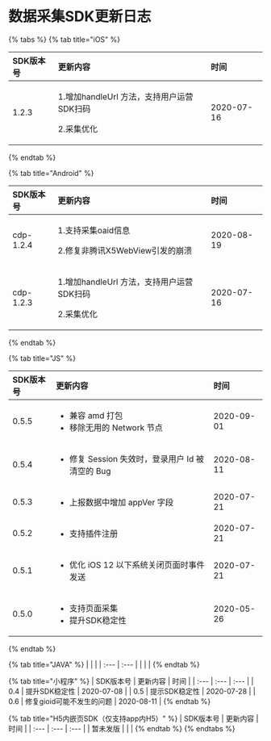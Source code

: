 # 数据采集SDK更新日志

{% tabs %}
{% tab title="iOS" %}
<table>
  <thead>
    <tr>
      <th style="text-align:left">SDK&#x7248;&#x672C;&#x53F7;</th>
      <th style="text-align:left">&#x66F4;&#x65B0;&#x5185;&#x5BB9;</th>
      <th style="text-align:left">&#x65F6;&#x95F4;</th>
    </tr>
  </thead>
  <tbody>
    <tr>
      <td style="text-align:left">1.2.3</td>
      <td style="text-align:left">
        <p>1.&#x589E;&#x52A0;handleUrl &#x65B9;&#x6CD5;&#xFF0C;&#x652F;&#x6301;&#x7528;&#x6237;&#x8FD0;&#x8425;SDK&#x626B;&#x7801;</p>
        <p>2.&#x91C7;&#x96C6;&#x4F18;&#x5316;</p>
      </td>
      <td style="text-align:left">2020-07-16</td>
    </tr>
  </tbody>
</table>
{% endtab %}

{% tab title="Android" %}
<table>
  <thead>
    <tr>
      <th style="text-align:left">SDK&#x7248;&#x672C;&#x53F7;</th>
      <th style="text-align:left">&#x66F4;&#x65B0;&#x5185;&#x5BB9;</th>
      <th style="text-align:left">&#x65F6;&#x95F4;</th>
    </tr>
  </thead>
  <tbody>
    <tr>
      <td style="text-align:left">cdp-1.2.4</td>
      <td style="text-align:left">
        <p>1.&#x652F;&#x6301;&#x91C7;&#x96C6;oaid&#x4FE1;&#x606F;</p>
        <p>2.&#x4FEE;&#x590D;&#x975E;&#x817E;&#x8BAF;X5WebView&#x5F15;&#x53D1;&#x7684;&#x5D29;&#x6E83;</p>
      </td>
      <td style="text-align:left">2020-08-19</td>
    </tr>
    <tr>
      <td style="text-align:left">cdp-1.2.3</td>
      <td style="text-align:left">
        <p>1.&#x589E;&#x52A0;handleUrl &#x65B9;&#x6CD5;&#xFF0C;&#x652F;&#x6301;&#x7528;&#x6237;&#x8FD0;&#x8425;SDK&#x626B;&#x7801;</p>
        <p>2.&#x91C7;&#x96C6;&#x4F18;&#x5316;</p>
      </td>
      <td style="text-align:left">2020-07-16</td>
    </tr>
  </tbody>
</table>
{% endtab %}

{% tab title="JS" %}
<table>
  <thead>
    <tr>
      <th style="text-align:left">SDK&#x7248;&#x672C;&#x53F7;</th>
      <th style="text-align:left">&#x66F4;&#x65B0;&#x5185;&#x5BB9;</th>
      <th style="text-align:left">&#x65F6;&#x95F4;</th>
    </tr>
  </thead>
  <tbody>
    <tr>
      <td style="text-align:left">0.5.5</td>
      <td style="text-align:left">
        <ul>
          <li>&#x517C;&#x5BB9; amd &#x6253;&#x5305;</li>
          <li>&#x79FB;&#x9664;&#x65E0;&#x7528;&#x7684; Network &#x8282;&#x70B9;</li>
        </ul>
      </td>
      <td style="text-align:left">2020-09-01</td>
    </tr>
    <tr>
      <td style="text-align:left">0.5.4</td>
      <td style="text-align:left">
        <ul>
          <li>&#x4FEE;&#x590D; Session &#x5931;&#x6548;&#x65F6;&#xFF0C;&#x767B;&#x5F55;&#x7528;&#x6237;
            Id &#x88AB;&#x6E05;&#x7A7A;&#x7684; Bug</li>
        </ul>
      </td>
      <td style="text-align:left">2020-08-11</td>
    </tr>
    <tr>
      <td style="text-align:left">0.5.3</td>
      <td style="text-align:left">
        <ul>
          <li>&#x4E0A;&#x62A5;&#x6570;&#x636E;&#x4E2D;&#x589E;&#x52A0; appVer &#x5B57;&#x6BB5;</li>
        </ul>
      </td>
      <td style="text-align:left">2020-07-21</td>
    </tr>
    <tr>
      <td style="text-align:left">0.5.2</td>
      <td style="text-align:left">
        <ul>
          <li>&#x652F;&#x6301;&#x63D2;&#x4EF6;&#x6CE8;&#x518C;</li>
        </ul>
      </td>
      <td style="text-align:left">2020-07-21</td>
    </tr>
    <tr>
      <td style="text-align:left">0.5.1</td>
      <td style="text-align:left">
        <ul>
          <li>&#x4F18;&#x5316; iOS 12 &#x4EE5;&#x4E0B;&#x7CFB;&#x7EDF;&#x5173;&#x95ED;&#x9875;&#x9762;&#x65F6;&#x4E8B;&#x4EF6;&#x53D1;&#x9001;</li>
        </ul>
      </td>
      <td style="text-align:left">2020-07-21</td>
    </tr>
    <tr>
      <td style="text-align:left">0.5.0</td>
      <td style="text-align:left">
        <ul>
          <li>&#x652F;&#x6301;&#x9875;&#x9762;&#x91C7;&#x96C6;</li>
          <li>&#x63D0;&#x5347;SDK&#x7A33;&#x5B9A;&#x6027;</li>
        </ul>
      </td>
      <td style="text-align:left">2020-05-26</td>
    </tr>
  </tbody>
</table>
{% endtab %}

{% tab title="JAVA" %}
|  |  |
| :--- | :--- |
|  |  |
{% endtab %}

{% tab title="小程序" %}
| SDK版本号 | 更新内容 | 时间 |
| :--- | :--- | :--- |
| 0.4 | 提升SDK稳定性 | 2020-07-08 |
| 0.5 | 提示SDK稳定性 | 2020-07-28 |
| 0.6 | 修复gioid可能不发生的问题 | 2020-08-11 |
{% endtab %}

{% tab title="H5内嵌页SDK（仅支持app内H5）" %}
| SDK版本号 | 更新内容 | 时间 |
| :--- | :--- | :--- |
| 暂未发版 |  |  |
{% endtab %}
{% endtabs %}



